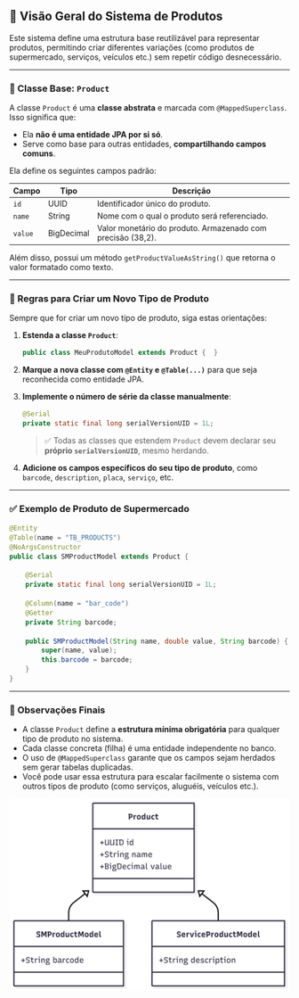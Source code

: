 ## 🧭 Visão Geral do Sistema de Produtos

Este sistema define uma estrutura base reutilizável para representar produtos, permitindo criar diferentes variações (como produtos de supermercado, serviços, veículos etc.) sem repetir código desnecessário.

---

### 🔧 Classe Base: `Product`

A classe `Product` é uma **classe abstrata** e marcada com `@MappedSuperclass`. Isso significa que:

- Ela **não é uma entidade JPA por si só**.
- Serve como base para outras entidades, **compartilhando campos comuns**.

Ela define os seguintes campos padrão:

| Campo   | Tipo       | Descrição                                                 |
|---------|------------|------------------------------------------------------------|
| `id`    | UUID       | Identificador único do produto.                            |
| `name`  | String     | Nome com o qual o produto será referenciado.               |
| `value` | BigDecimal | Valor monetário do produto. Armazenado com precisão (38,2).|

Além disso, possui um método `getProductValueAsString()` que retorna o valor formatado como texto.

---

### 📐 Regras para Criar um Novo Tipo de Produto

Sempre que for criar um novo tipo de produto, siga estas orientações:

1. **Estenda a classe `Product`**:
   ```java
   public class MeuProdutoModel extends Product {  }
   ```

2. **Marque a nova classe com `@Entity` e `@Table(...)`** para que seja reconhecida como entidade JPA.

3. **Implemente o número de série da classe manualmente**:
   ```java
   @Serial
   private static final long serialVersionUID = 1L;
   ```
   > ✅ Todas as classes que estendem `Product` devem declarar seu **próprio `serialVersionUID`**, mesmo herdando.

4. **Adicione os campos específicos do seu tipo de produto**, como `barcode`, `description`, `placa`, `serviço`, etc.

---

### ✅ Exemplo de Produto de Supermercado

```java
@Entity
@Table(name = "TB_PRODUCTS")
@NoArgsConstructor
public class SMProductModel extends Product {

    @Serial
    private static final long serialVersionUID = 1L;

    @Column(name = "bar_code")
    @Getter
    private String barcode;

    public SMProductModel(String name, double value, String barcode) {
        super(name, value);
        this.barcode = barcode;
    }
}
```

---

### 📌 Observações Finais

- A classe `Product` define a **estrutura mínima obrigatória** para qualquer tipo de produto no sistema.
- Cada classe concreta (filha) é uma entidade independente no banco.
- O uso de `@MappedSuperclass` garante que os campos sejam herdados sem gerar tabelas duplicadas.
- Você pode usar essa estrutura para escalar facilmente o sistema com outros tipos de produto (como serviços, aluguéis, veículos etc.).

![ProductExpandingExample.png](../ReadMe_src/ProductClassExpansionExample.png)